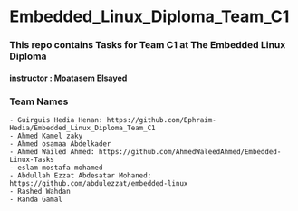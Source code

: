 # Embedded_Linux_Diploma_Team_C1
### This repo contains Tasks for Team C1 at The Embedded Linux Diploma
#### instructor : Moatasem Elsayed 
### Team Names

 
```
- Guirguis Hedia Henan: https://github.com/Ephraim-Hedia/Embedded_Linux_Diploma_Team_C1	              
- Ahmed Kamel zaky                
- Ahmed osamaa Abdelkader
- Ahmed Wailed Ahmed: https://github.com/AhmedWaleedAhmed/Embedded-Linux-Tasks
- eslam mostafa mohamed
- Abdullah Ezzat Abdesatar Mohaned: https://github.com/abdulezzat/embedded-linux
- Rashed Wahdan
- Randa Gamal
```
